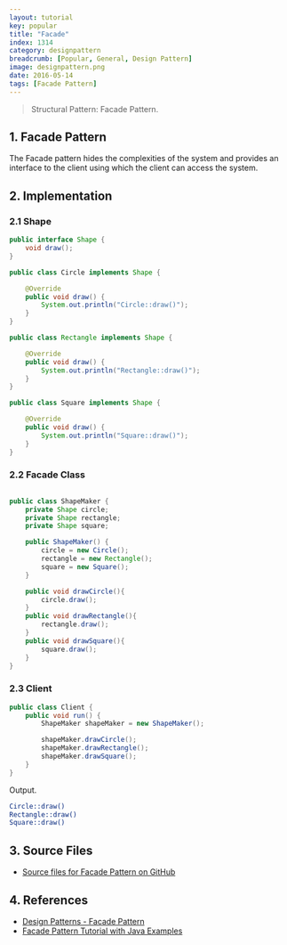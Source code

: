 ```yaml
---
layout: tutorial
key: popular
title: "Facade"
index: 1314
category: designpattern
breadcrumb: [Popular, General, Design Pattern]
image: designpattern.png
date: 2016-05-14
tags: [Facade Pattern]
---
```


> Structural Pattern: Facade Pattern.

## 1. Facade Pattern
The Facade pattern hides the complexities of the system and provides an interface to the client using which the client can access the system.

## 2. Implementation
### 2.1 Shape
```java
public interface Shape {
    void draw();
}

public class Circle implements Shape {

    @Override
    public void draw() {
        System.out.println("Circle::draw()");
    }
}

public class Rectangle implements Shape {

    @Override
    public void draw() {
        System.out.println("Rectangle::draw()");
    }
}

public class Square implements Shape {

    @Override
    public void draw() {
        System.out.println("Square::draw()");
    }
}
```
### 2.2 Facade Class
```java

public class ShapeMaker {
    private Shape circle;
    private Shape rectangle;
    private Shape square;

    public ShapeMaker() {
        circle = new Circle();
        rectangle = new Rectangle();
        square = new Square();
    }

    public void drawCircle(){
        circle.draw();
    }
    public void drawRectangle(){
        rectangle.draw();
    }
    public void drawSquare(){
        square.draw();
    }
}
````
### 2.3 Client
```java
public class Client {
    public void run() {
        ShapeMaker shapeMaker = new ShapeMaker();

        shapeMaker.drawCircle();
        shapeMaker.drawRectangle();
        shapeMaker.drawSquare();
    }
}
```
Output.
```sh
Circle::draw()
Rectangle::draw()
Square::draw()
```

## 3. Source Files
* [Source files for Facade Pattern on GitHub](https://github.com/jojozhuang/design-patterns-java/tree/master/design-pattern-facade)

## 4. References
* [Design Patterns - Facade Pattern](https://www.tutorialspoint.com/design_pattern/facade_pattern.htm)
* [Facade Pattern Tutorial with Java Examples](https://dzone.com/articles/design-patterns-uncovered-1)
